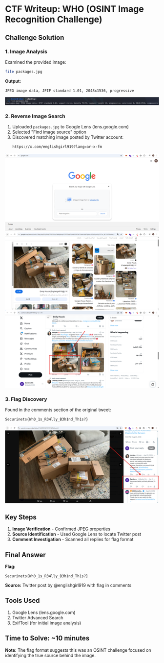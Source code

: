 # **CTF Writeup: WHO (OSINT Image Recognition Challenge)**

## **Challenge Solution**

### **1. Image Analysis**

Examined the provided image:

```bash
file packages.jpg
```

**Output:**

```
JPEG image data, JFIF standard 1.01, 2048x1536, progressive
```

![Alt text](img/1.png)

### **2. Reverse Image Search**

1. Uploaded `packages.jpg` to Google Lens (lens.google.com)
2. Selected "Find image source" option
3. Discovered matching image posted by Twitter account:
   ```
   https://x.com/englishgirl919?lang=ar-x-fm
   ```

![Alt text](img/2.png)
![Alt text](img/3.png)
![Alt text](img/4.png)

### **3. Flag Discovery**

Found in the comments section of the original tweet:

```
Securinets{Wh0_1s_R34lly_B3h1nd_Th1s?}
```

![Alt text](img/5.png)

## **Key Steps**

1. **Image Verification** - Confirmed JPEG properties
2. **Source Identification** - Used Google Lens to locate Twitter post
3. **Comment Investigation** - Scanned all replies for flag format

## **Final Answer**

**Flag:**

```
Securinets{Wh0_1s_R34lly_B3h1nd_Th1s?}
```

**Source:**
Twitter post by @englishgirl919 with flag in comments

## **Tools Used**

1. Google Lens (lens.google.com)
2. Twitter Advanced Search
3. ExifTool (for initial image analysis)

## **Time to Solve:** ~10 minutes

**Note:** The flag format suggests this was an OSINT challenge focused on identifying the true source behind the image.
